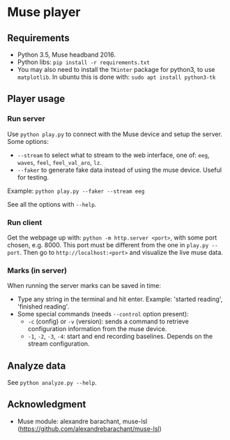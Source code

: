 # Muse player

## Requirements
* Python 3.5, Muse headband 2016.
* Python libs: `pip install -r requirements.txt`
* You may also need to install the `TKinter` package for python3, to use
`matplotlib`. In ubuntu this is done with: `sudo apt install python3-tk`


## Player usage

### Run server
Use `python play.py` to connect with the Muse device and setup the server.
Some options:
* `--stream` to select what to stream to the web interface,
  one of: `eeg`, `waves`, `feel`, `feel_val_aro`, `lz`.
* `--faker` to generate fake data instead of using the muse device. Useful
  for testing.

Example:
`python play.py --faker --stream eeg`

See all the options with `--help`.


### Run client
Get the webpage up with: `python -m http.server <port>`, with some port chosen,
e.g. 8000.
This port must be different from the one in `play.py --port`.
Then go to `http://localhost:<port>` and visualize the live muse data.


### Marks (in server)
When running the server marks can be saved in time:
* Type any string in the terminal and hit enter. Example: 'started reading',
  'finished reading'.
* Some special commands (needs `--control` option present):
  + `-c` (config) or `-v` (version): sends a command to retrieve configuration
  information from the muse device.
  + `-1`, `-2`, `-3`, `-4`: start and end recording baselines. Depends on the
  stream configuration.



## Analyze data
See `python analyze.py --help`.


## Acknowledgment
* Muse module: alexandre barachant, muse-lsl (https://github.com/alexandrebarachant/muse-lsl)
